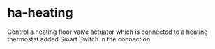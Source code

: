 # ha-heating

Control a heating floor valve actuator which is connected to a heating thermostat
added Smart Switch in the connection
